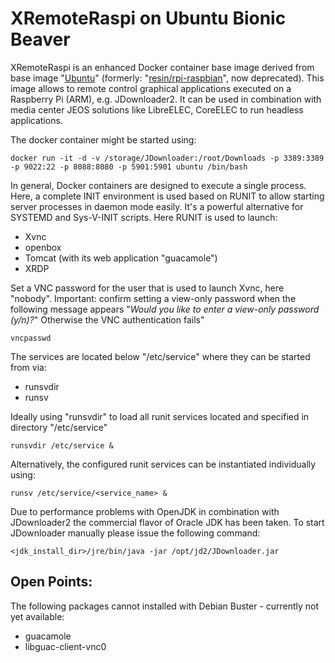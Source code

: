 # XRemoteRaspi on Ubuntu Bionic Beaver
XRemoteRaspi is an enhanced Docker container base image derived from base image "<a href="https://hub.docker.com/_/ubuntu">Ubuntu</a>" (formerly: "<a href="https://hub.docker.com/r/balenalib/rpi-raspbian/tags">resin/rpi-raspbian</a>", now deprecated). This image allows to remote control graphical applications executed on a Raspberry Pi (ARM), e.g. JDownloader2. It can be used in combination with media center JEOS solutions like LibreELEC, CoreELEC to run headless applications.

The docker container might be started using:
```
docker run -it -d -v /storage/JDownloader:/root/Downloads -p 3389:3389 -p 9022:22 -p 8088:8080 -p 5901:5901 ubuntu /bin/bash
```

In general, Docker containers are designed to execute a single process. Here, a complete INIT environment is used based on RUNIT to allow starting server processes in daemon mode easily. It's a powerful alternative for SYSTEMD and Sys-V-INIT scripts. Here RUNIT is used to launch:
- Xvnc
- openbox
- Tomcat (with its web application "guacamole")
- XRDP

Set a VNC password for the user that is used to launch Xvnc, here "nobody". Important: confirm setting a view-only password when the following message appears "*Would you like to enter a view-only password (y/n)?*" Otherwise the VNC authentication fails"
```
vncpasswd
```

The services are located below "/etc/service" where they can be started from via:
- runsvdir
- runsv

Ideally using "runsvdir" to load all runit services located and specified in directory "/etc/service"
```
runsvdir /etc/service &
```

Alternatively, the configured runit services can be instantiated individually using:
```
runsv /etc/service/<service_name> &
```

Due to performance problems with OpenJDK in combination with JDownloader2 the commercial flavor of Oracle JDK has been taken. To start JDownloader manually please issue the following command:
```
<jdk_install_dir>/jre/bin/java -jar /opt/jd2/JDownloader.jar
```

## Open Points:
The following packages cannot installed with Debian Buster - currently not yet available:
- guacamole
- libguac-client-vnc0
